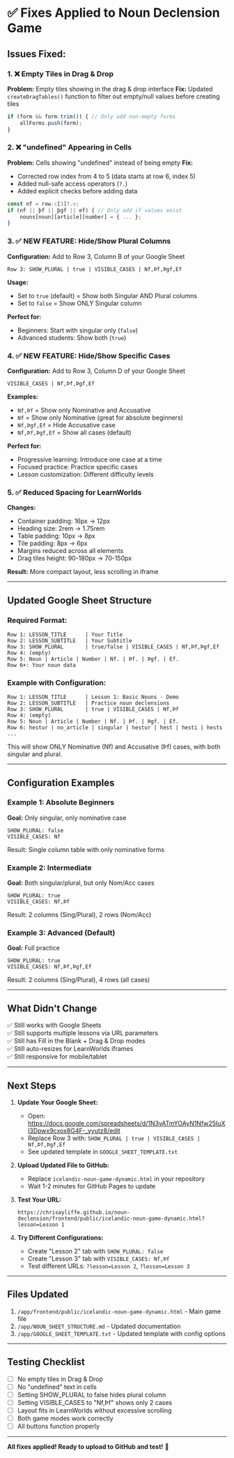 # ✅ Fixes Applied to Noun Declension Game

## Issues Fixed:

### 1. ❌ Empty Tiles in Drag & Drop
**Problem:** Empty tiles showing in the drag & drop interface
**Fix:** Updated `createDragTables()` function to filter out empty/null values before creating tiles

```javascript
if (form && form.trim()) { // Only add non-empty forms
    allForms.push(form);
}
```

### 2. ❌ "undefined" Appearing in Cells  
**Problem:** Cells showing "undefined" instead of being empty
**Fix:** 
- Corrected row index from 4 to 5 (data starts at row 6, index 5)
- Added null-safe access operators (`?.`) 
- Added explicit checks before adding data

```javascript
const nf = row.c[3]?.v;
if (nf || þf || þgf || ef) { // Only add if values exist
    nouns[noun][article][number] = { ... };
}
```

### 3. ✅ NEW FEATURE: Hide/Show Plural Columns
**Configuration:** Add to Row 3, Column B of your Google Sheet

```
Row 3: SHOW_PLURAL | true | VISIBLE_CASES | Nf,Þf,Þgf,Ef
```

**Usage:**
- Set to `true` (default) = Show both Singular AND Plural columns
- Set to `false` = Show ONLY Singular column

**Perfect for:**
- Beginners: Start with singular only (`false`)
- Advanced students: Show both (`true`)

### 4. ✅ NEW FEATURE: Hide/Show Specific Cases
**Configuration:** Add to Row 3, Column D of your Google Sheet

```
VISIBLE_CASES | Nf,Þf,Þgf,Ef
```

**Examples:**
- `Nf,Þf` = Show only Nominative and Accusative
- `Nf` = Show only Nominative (great for absolute beginners)
- `Nf,Þgf,Ef` = Hide Accusative case
- `Nf,Þf,Þgf,Ef` = Show all cases (default)

**Perfect for:**
- Progressive learning: Introduce one case at a time
- Focused practice: Practice specific cases
- Lesson customization: Different difficulty levels

### 5. ✅ Reduced Spacing for LearnWorlds
**Changes:**
- Container padding: 16px → 12px
- Heading size: 2rem → 1.75rem  
- Table padding: 10px → 8px
- Tile padding: 8px → 6px
- Margins reduced across all elements
- Drag tiles height: 90-180px → 70-150px

**Result:** More compact layout, less scrolling in iframe

---

## Updated Google Sheet Structure

### Required Format:

```
Row 1: LESSON_TITLE      | Your Title
Row 2: LESSON_SUBTITLE   | Your Subtitle  
Row 3: SHOW_PLURAL       | true/false | VISIBLE_CASES | Nf,Þf,Þgf,Ef
Row 4: (empty)
Row 5: Noun | Article | Number | Nf. | Þf. | Þgf. | Ef.
Row 6+: Your noun data
```

### Example with Configuration:

```
Row 1: LESSON_TITLE      | Lesson 1: Basic Nouns - Demo
Row 2: LESSON_SUBTITLE   | Practice noun declensions
Row 3: SHOW_PLURAL       | true | VISIBLE_CASES | Nf,Þf
Row 4: (empty)
Row 5: Noun | Article | Number | Nf. | Þf. | Þgf. | Ef.
Row 6: hestur | no_article | singular | hestur | hest | hesti | hests
...
```

This will show ONLY Nominative (Nf) and Accusative (Þf) cases, with both singular and plural.

---

## Configuration Examples

### Example 1: Absolute Beginners
**Goal:** Only singular, only nominative case

```
SHOW_PLURAL: false
VISIBLE_CASES: Nf
```

Result: Single column table with only nominative forms

### Example 2: Intermediate
**Goal:** Both singular/plural, but only Nom/Acc cases

```
SHOW_PLURAL: true
VISIBLE_CASES: Nf,Þf
```

Result: 2 columns (Sing/Plural), 2 rows (Nom/Acc)

### Example 3: Advanced (Default)
**Goal:** Full practice

```
SHOW_PLURAL: true
VISIBLE_CASES: Nf,Þf,Þgf,Ef
```

Result: 2 columns (Sing/Plural), 4 rows (all cases)

---

## What Didn't Change

✅ Still works with Google Sheets  
✅ Still supports multiple lessons via URL parameters  
✅ Still has Fill in the Blank + Drag & Drop modes  
✅ Still auto-resizes for LearnWorlds iframes  
✅ Still responsive for mobile/tablet  

---

## Next Steps

1. **Update Your Google Sheet:**
   - Open: https://docs.google.com/spreadsheets/d/1N3yATmYOAyN1Nfw25IuXl3Dpwx9cxox8G4F-_yyutz8/edit
   - Replace Row 3 with: `SHOW_PLURAL | true | VISIBLE_CASES | Nf,Þf,Þgf,Ef`
   - See updated template in `GOOGLE_SHEET_TEMPLATE.txt`

2. **Upload Updated File to GitHub:**
   - Replace `icelandic-noun-game-dynamic.html` in your repository
   - Wait 1-2 minutes for GitHub Pages to update

3. **Test Your URL:**
   ```
   https://chrisayliffe.github.io/noun-declension/frontend/public/icelandic-noun-game-dynamic.html?lesson=Lesson 1
   ```

4. **Try Different Configurations:**
   - Create "Lesson 2" tab with `SHOW_PLURAL: false`
   - Create "Lesson 3" tab with `VISIBLE_CASES: Nf,Þf`
   - Test different URLs: `?lesson=Lesson 2`, `?lesson=Lesson 3`

---

## Files Updated

1. `/app/frontend/public/icelandic-noun-game-dynamic.html` - Main game file
2. `/app/NOUN_SHEET_STRUCTURE.md` - Updated documentation
3. `/app/GOOGLE_SHEET_TEMPLATE.txt` - Updated template with config options

---

## Testing Checklist

- [ ] No empty tiles in Drag & Drop
- [ ] No "undefined" text in cells
- [ ] Setting SHOW_PLURAL to false hides plural column
- [ ] Setting VISIBLE_CASES to "Nf,Þf" shows only 2 cases
- [ ] Layout fits in LearnWorlds without excessive scrolling
- [ ] Both game modes work correctly
- [ ] All buttons function properly

---

**All fixes applied! Ready to upload to GitHub and test!** 🎉
